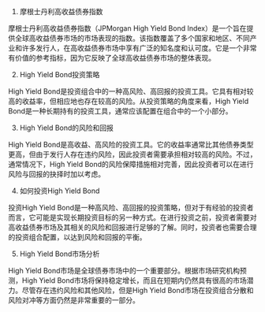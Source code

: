 

1. 摩根士丹利高收益债券指数

摩根士丹利高收益债券指数（JPMorgan High Yield Bond Index）是一个旨在提供全球高收益债券市场的市场表现的指数。该指数覆盖了多个国家和地区、不同产业和许多发行人，在高收益债券市场中享有广泛的知名度和认可度。它是一个非常有价值的参考指标，因为它反映了全球高收益债券市场的整体表现。

2. High Yield Bond投资策略

High Yield Bond是投资组合中的一种高风险、高回报的投资工具。它具有相对较高的收益率，但相应地也存在较高的风险。从投资策略的角度来看，High Yield Bond是一种长期持有的投资工具，通常应该配置在组合中的一个小部分。

3. High Yield Bond的风险和回报

High Yield Bond是高收益、高风险的投资工具。它的收益率通常比其他债券类型更高，但由于发行人存在违约风险，因此投资者需要承担相对较高的风险。不过，通常情况下，High Yield Bond的风险保障措施相对完善，因此投资者可以在进行风险与回报的抉择时加以考虑。

4. 如何投资High Yield Bond

投资High Yield Bond是一种高风险、高回报的投资策略，但对于有经验的投资者而言，它可能是实现长期投资目标的另一种方式。在进行投资之前，投资者需要对高收益债券市场及其相关的风险和回报进行足够的了解。同时，投资者也需要合理的投资组合配置，以达到风险和回报的平衡。

5. High Yield Bond市场分析

High Yield Bond市场是全球债券市场中的一个重要部分。根据市场研究机构预测，High Yield Bond市场将保持稳定增长，而且在短期内仍然具有很高的市场潜力。尽管存在违约风险和其他风险，但是High Yield Bond市场在投资组合分散和风险对冲等方面仍然是非常重要的一部分。